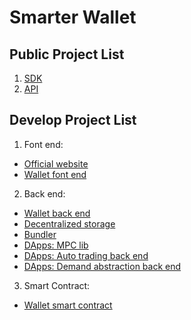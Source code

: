 # Smarter Wallet

## Public Project List

1. [SDK](https://github.com/smarterwallet/sdk)
2. [API](https://github.com/smarterwallet/api)

## Develop Project List

1. Font end:
- [Official website](https://github.com/smarterwallet/official-website)
- [Wallet font end](https://github.com/smarterwallet/wallet-web)
2. Back end:
- [Wallet back end](https://github.com/smarterwallet/wallet-serv)
- [Decentralized storage](https://github.com/smarterwallet/storage-serv)
- [Bundler](https://github.com/smarterwallet/stackup-bundler-go)
- [DApps: MPC lib](https://github.com/smarterwallet/mpc-lib)
- [DApps: Auto trading back end](https://github.com/smarterwallet/auto-trading-serv-py)
- [DApps: Demand abstraction back end](https://github.com/smarterwallet/demand-abstraction-serv)
3. Smart Contract:
- [Wallet smart contract](https://github.com/smarterwallet/wallet-sol)
